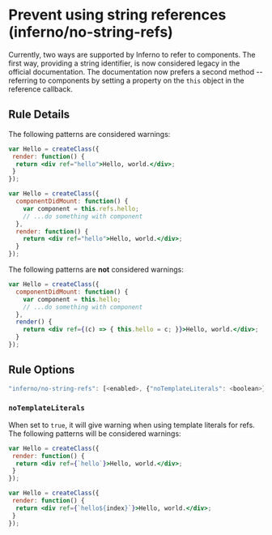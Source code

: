 # Prevent using string references (inferno/no-string-refs)

Currently, two ways are supported by Inferno to refer to components. The first way, providing a string identifier, is now considered legacy in the official documentation. The documentation now prefers a second method -- referring to components by setting a property on the `this` object in the reference callback.

## Rule Details

The following patterns are considered warnings:

```jsx
var Hello = createClass({
 render: function() {
  return <div ref="hello">Hello, world.</div>;
 }
});
```

```jsx
var Hello = createClass({
  componentDidMount: function() {
    var component = this.refs.hello;
    // ...do something with component
  },
  render: function() {
    return <div ref="hello">Hello, world.</div>;
  }
});
```

The following patterns are **not** considered warnings:

```jsx
var Hello = createClass({
  componentDidMount: function() {
    var component = this.hello;
    // ...do something with component
  },
  render() {
    return <div ref={(c) => { this.hello = c; }}>Hello, world.</div>;
  }
});
```

## Rule Options

```js
"inferno/no-string-refs": [<enabled>, {"noTemplateLiterals": <boolean>}]
```
### `noTemplateLiterals`

When set to `true`, it will give warning when using template literals for refs.
The following patterns will be considered warnings:

```jsx
var Hello = createClass({
 render: function() {
  return <div ref={`hello`}>Hello, world.</div>;
 }
});
```

```jsx
var Hello = createClass({
 render: function() {
  return <div ref={`hello${index}`}>Hello, world.</div>;
 }
});
```
